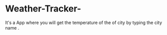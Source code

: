 # Weather-Tracker-
It's a App where you will get the temperature of the of city by typing the city name .
